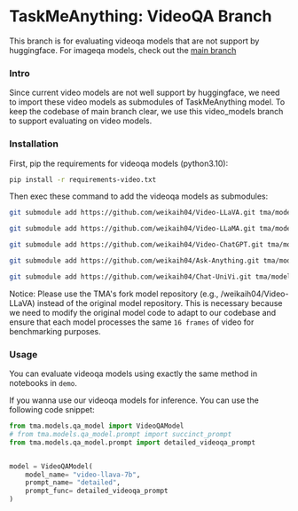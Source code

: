 # TaskMeAnything: VideoQA Branch
This branch is for evaluating videoqa models that are not support by huggingface. For imageqa models, check out the [main branch](https://github.com/JieyuZ2/TaskMeAnything)

### Intro
Since current video models are not well support by huggingface, we need to import these video models as submodules of TaskMeAnything model. To keep the codebase of main branch clear, we use this video_models branch to support evaluating on video models. 

### Installation
First, pip the requirements for videoqa models (python3.10): 
```bash
pip install -r requirements-video.txt
```
Then exec these command to add the videoqa models as submodules:
```bash
git submodule add https://github.com/weikaih04/Video-LLaVA.git tma/models/qa_model/videoqa_model_library/Video_LLaVA

git submodule add https://github.com/weikaih04/Video-LLaMA.git tma/models/qa_model/videoqa_model_library/Video_LLaMA

git submodule add https://github.com/weikaih04/Video-ChatGPT.git tma/models/qa_model/videoqa_model_library/Video_ChatGPT

git submodule add https://github.com/weikaih04/Ask-Anything.git tma/models/qa_model/videoqa_model_library/Video_Chat

git submodule add https://github.com/weikaih04/Chat-UniVi.git tma/models/qa_model/videoqa_model_library/Chat_UniVi
```

Notice: Please use the TMA's fork model repository (e.g., /weikaih04/Video-LLaVA) instead of the original model repository. This is necessary because we need to modify the original model code to adapt to our codebase and ensure that each model processes the same `16 frames` of video for benchmarking purposes.


### Usage
You can evaluate videoqa models using exactly the same method in notebooks in `demo`.

If you wanna use our videoqa models for inference. You can use the following code snippet:
```python
from tma.models.qa_model import VideoQAModel
# from tma.models.qa_model.prompt import succinct_prompt
from tma.models.qa_model.prompt import detailed_videoqa_prompt


model = VideoQAModel(
    model_name= "video-llava-7b",
    prompt_name= "detailed",
    prompt_func= detailed_videoqa_prompt
)
```

